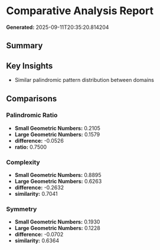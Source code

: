 # Comparative Analysis Report

**Generated:** 2025-09-11T20:35:20.814204

## Summary


## Key Insights

- Similar palindromic pattern distribution between domains

## Comparisons

### Palindromic Ratio
- **Small Geometric Numbers:** 0.2105
- **Large Geometric Numbers:** 0.1579
- **difference:** -0.0526
- **ratio:** 0.7500

### Complexity
- **Small Geometric Numbers:** 0.8895
- **Large Geometric Numbers:** 0.6263
- **difference:** -0.2632
- **similarity:** 0.7041

### Symmetry
- **Small Geometric Numbers:** 0.1930
- **Large Geometric Numbers:** 0.1228
- **difference:** -0.0702
- **similarity:** 0.6364
